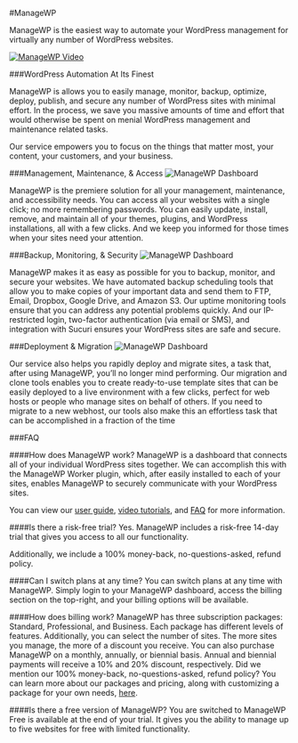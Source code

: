 #ManageWP

ManageWP is the easiest way to automate your WordPress management for virtually any number of WordPress websites.

[![ManageWP Video](https://managewp.com/images/mwp-video.png)](http://fast.wistia.net/embed/iframe/ccxcd9wws5)

###WordPress Automation At Its Finest

ManageWP is allows you to easily manage, monitor, backup, optimize, deploy, publish, and secure any number of WordPress sites with minimal effort. In the process, we save you massive amounts of time and effort that would otherwise be spent on menial WordPress management and maintenance related tasks.

Our service empowers you to focus on the things that matter most, your content, your customers, and your business.


###Management, Maintenance, & Access
![ManageWP Dashboard](https://managewp.com/images/mwp-dash.png)

ManageWP is the premiere solution for all your management, maintenance, and accessibility needs. You can access all your websites with a single click; no more remembering passwords. You can easily update, install, remove, and maintain all of your themes, plugins, and WordPress installations, all with a few clicks. And we keep you informed for those times when your sites need your attention.

###Backup, Monitoring, & Security
![ManageWP Dashboard](https://managewp.com/images/mwp-backup.png)

ManageWP makes it as easy as possible for you to backup, monitor, and secure your websites. We have automated backup scheduling tools that allow you to make copies of your important data and send them to FTP, Email, Dropbox, Google Drive, and Amazon S3. Our uptime monitoring tools ensure that you can address any potential problems quickly. And our IP-restricted login, two-factor authentication (via email or SMS), and integration with Sucuri ensures your WordPress sites are safe and secure.


###Deployment & Migration
![ManageWP Dashboard](https://managewp.com/images/mwp-clone.png)

Our service also helps you rapidly deploy and migrate sites, a task that, after using ManageWP, you’ll no longer mind performing. Our migration and clone tools enables you to create ready-to-use template sites that can be easily deployed to a live environment with a few clicks, perfect for web hosts or people who manage sites on behalf of others. If you need to migrate to a new webhost, our tools also make this an effortless task that can be accomplished in a fraction of the time

###FAQ

####How does ManageWP work?
ManageWP is a dashboard that connects all of your individual WordPress sites together. We can accomplish this with the ManageWP Worker plugin, which, after  easily installed to each of your sites, enables ManageWP to securely communicate with your WordPress sites.

You can view our [user guide](https://managewp.com/user-guide 'ManageWP User Guide'), [video tutorials](https://managewp.com/user-guide/video-tutorials 'ManageWP Video Tutorials'), and [FAQ](https://managewp.com/user-guide/faq '') for more information.

####Is there a risk-free trial?
Yes. ManageWP includes a risk-free 14-day trial  that gives you access to all our functionality.

Additionally, we include a 100% money-back, no-questions-asked, refund policy.

####Can I switch plans at any time?
You can switch plans at any time with ManageWP. Simply login to your ManageWP dashboard, access the billing section on the top-right, and your billing options will be available.

####How does billing work?
ManageWP has three subscription packages: Standard, Professional, and Business. Each package has different levels of features. Additionally, you can select the number of sites. The more sites you manage, the more of a discount you receive.
You can also purchase ManageWP on a monthly, annually, or biennial basis. Annual and biennial payments will receive a 10% and 20% discount, respectively.
Did we mention our 100% money-back, no-questions-asked, refund policy?
You can learn more about our packages and pricing, along with customizing a package for your own needs, [here](https://managewp.com/plans-and-pricing, 'ManageWP Plans And Pricing').

####Is there a free version of ManageWP?
You are switched to ManageWP Free is available at the end of your trial. It gives you the ability to manage up to five websites for free with limited functionality.
